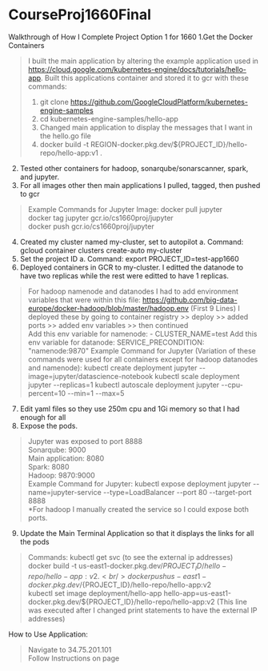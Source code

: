 # CourseProj1660Final
Walkthrough of How I Complete Project Option 1 for 1660 
1.Get the Docker Containers 
> I built the main application by altering the example application used in https://cloud.google.com/kubernetes-engine/docs/tutorials/hello-app. 
> Built this applications container and stored it to gcr with these commands:
> 1. git clone https://github.com/GoogleCloudPlatform/kubernetes-engine-samples
> 2. cd kubernetes-engine-samples/hello-app
> 3. Changed main application to display the messages that I want in the hello.go file 
> 4. docker build -t REGION-docker.pkg.dev/${PROJECT_ID}/hello-repo/hello-app:v1 .
2. Tested other containers for hadoop, sonarqube/sonarscanner, spark, and jupyter. 
3. For all images other then main applications I pulled, tagged, then pushed to gcr 
> Example Commands for Jupyter Image: docker pull jupyter<br/> 
> docker tag jupyter gcr.io/cs1660proj/jupyter<br/>
> docker push gcr.io/cs1660proj/jupyter<br/>
4. Created my cluster named my-cluster, set to autopilot 
    a. Command: gcloud container clusters create-auto my-cluster
5. Set the project ID
    a. Command: export PROJECT_ID=test-app1660
6. Deployed containers in GCR to my-cluster. I editted the datanode to have two replicas while the rest were editted to have 1 replicas.
> For hadoop namenode and datanodes I had to add environment variables that were within this file: https://github.com/big-data-europe/docker-hadoop/blob/master/hadoop.env (First 9 Lines) I deployed these by going to container registry >> deploy >> added ports >> added env variables >> then continued<br/>
> Add this env variable for namenode: - CLUSTER_NAME=test
> Add this env variable for datanode: SERVICE_PRECONDITION: "namenode:9870"
> Example Command for Jupyter (Variation of these commands were used for all containers except for hadoop datanodes and namenode): kubectl create deployment jupyter --image=jupyter/datascience-notebook 
> kubectl scale deployment jupyter --replicas=1
> kubectl autoscale deployment jupyter --cpu-percent=10 --min=1 --max=5
7. Edit yaml files so they use 250m cpu and 1Gi memory so that I had enough for all 
8. Expose the pods.
> Jupyter was exposed to port 8888 <br/>
> Sonarqube: 9000 <br/>
> Main application: 8080 <br/>
> Spark: 8080 <br/>
> Hadoop: 9870:9000 <br/>
> Example Command for Jupyter: kubectl expose deployment jupyter --name=jupyter-service --type=LoadBalancer --port 80 --target-port 8888 <br/>
    *For hadoop I manually created the service so I could expose both ports.
9. Update the Main Terminal Application so that it displays the links for all the pods 
> Commands: kubectl get svc (to see the external ip addresses) <br/>
> docker build -t us-east1-docker.pkg.dev/${PROJECT_ID}/hello-repo/hello-app:v2 . <br/>
> docker push us-east1-docker.pkg.dev/${PROJECT_ID}/hello-repo/hello-app:v2 <br/>
> kubectl set image deployment/hello-app hello-app=us-east1-docker.pkg.dev/${PROJECT_ID}/hello-repo/hello-app:v2 (This line was executed after I changed print statements to have the external IP addresses) <br/>

How to Use Application:
> Navigate to 34.75.201.101<br/>
> Follow Instructions on page<br/>
